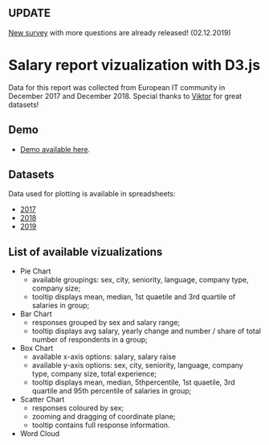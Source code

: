 ## UPDATE 
[New survey](https://docs.google.com/forms/d/e/1FAIpQLSckWCuRD4_QePOM0trRzH6v2fl6qBRMxpqJ_23VSJZhr704ag/viewform) with more questions are already released! (02.12.2019)

# Salary report vizualization with D3.js
Data for this report was collected from European IT community in December 2017 and December 2018.
Special thanks to [Viktor](http://asdcode.de/) for great datasets!

## Demo 
* [Demo available here]( https://nitoloz.github.io/salary-report/).


## Datasets
Data used for plotting is available in spreadsheets:
* [2017](https://docs.google.com/spreadsheets/d/1k3eWzo3hj6mwUr2qQRCnbHR9-MOJWll_xDMoqH-PKIo/edit?usp=sharing)
* [2018](https://docs.google.com/spreadsheets/d/1gZCDpy8HSWFF_RPGhsl0FqUW7XiNQsBVDBaSGicTSII/edit?usp=sharing)
* [2019](https://docs.google.com/spreadsheets/d/13p6Hr9kSZuVKbQgOT_BcgasEvOuqEvt0Y0c78S5rlvw/edit?usp=sharing)

## List of available vizualizations
* Pie Chart 
  * available groupings: sex, city, seniority, language, company type, company size;
  * tooltip displays mean, median, 1st quaetile and 3rd quartile of salaries in group;
* Bar Chart
  * responses grouped by sex and salary range;
  * tooltip displays avg salary, yearly change and number / share of total number of respondents in a group;
* Box Chart
  * available x-axis options: salary, salary raise
  * available y-axis options: sex, city, seniority, language, company type, company size, total experience;
  * tooltip displays mean, median, 5thpercentile, 1st quaetile, 3rd quartile and 95th percentile of salaries in group;
* Scatter Chart
  * responses coloured by sex;
  * zooming and dragging of coordinate plane;
  * tooltip contains full response information.
* Word Cloud


 

